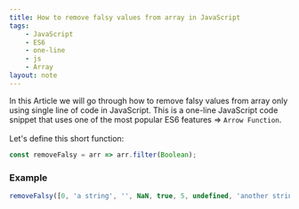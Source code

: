 ```yaml
---
title: How to remove falsy values from array in JavaScript
tags:
    - JavaScript
    - ES6
    - one-line
    - js
    - Array
layout: note
---
```




In this Article we will go through how to remove falsy values from array only using single line of code in JavaScript.
This is a one-line JavaScript code snippet that uses one of the most popular ES6 features => `Arrow Function`.
<br/>
<br/>
Let's define this short function:

```js {.wrap}
const removeFalsy = arr => arr.filter(Boolean);
```

### Example

```js {.wrap}
removeFalsy([0, 'a string', '', NaN, true, 5, undefined, 'another string', false]); // ['a string', true, 5, 'another string']
```